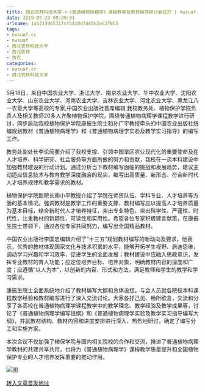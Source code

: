 ```yaml
---
title: 西北农林科技大学->《普通植物病理学》课程教学及教材编写研讨会召开 | nwsuaf.cc
date: 2019-05-23 09:39:31
urlname: 1a521396531fcf5410d7d45b2e637865
tags: 
- nwsuaf.cc
- nwsuaf
- 西北农林科技大学
- 西北农林
- 西农
categories:
- nwsuaf.cc
- 西北农林科技大学
---
```



5月18日，来自中国农业大学、浙江大学、南京农业大学、华中农业大学、沈阳农业大学、山东农业大学、河南农业大学、吉林农业大学、河北农业大学、黑龙江八一农垦大学等高校的专家,中国农业出版社首席编辑,我校教务处、植物保护学院负责人及相关教师20多人齐聚植物保护学院，围绕普通植物病理学课程教学进行研讨，同步启动我校植物保护学院康振生院士和孙广宇教授牵头的中国农业出版社统编规划教材《普通植物病理学》和《普通植物病理学实验及教学实习指导》的编写工作。

教务处副处长李论简要介绍了我校支撑、引领中国旱区农业现代化的重要使命及在人才培养、科学研究、社会服务等方面所做的努力和贡献，我校在一流本科建设中加强教材建设的行动计划。通过分析当下教材编写面临的挑战和发展趋势，建议主动适应信息技术与教育教学深度融合的现实，编写出高质量、新形态、符合新时代人才培养规律和教学需求的教材。

植物保护学院副院长胡小平教授介绍了学院在师资队伍、学科专业、人才培养等方面的基本情况。强调教材是教学工作的重要支撑，教材编写应以提高人才培养质量为基本目标，结合新时代人才培养特征，突出专业特色、突出科学性、严谨性、时代性，注重教材的新颖性、可读性和实用性。希望各位专家积极建言献策，在康振生院士带领下，通过各位专家共同努力，编写出全国精品教材。

中国农业出版社李国忠编辑介绍了“十三五”规划教材编写的新动向及要求，他表示，优秀的教材体现国家文化与技术积累的水平，能够开拓学生视野、启迪思维，调动学习兴趣和学习效率，促进学生的全面发展；教材建设中应融入思政意识，发挥专业教材的育人功能；应定位培养目标、培养对象，明确教材内容的深度和广度；应遵循“以人为本”，以创新的内容、形式和方法，满足教师和学生的教学和学习需求。

康振生院士全面系统地介绍了教材编写大纲和总体设想。与会人员就各院校本科课程教学经验和教材编写进行了深入交流讨论。大家各抒己见、畅所欲言，交流和分享了各高校在普通植物病理学课程教学中的教学理念、教学经验及教学成果等，讨论了《普通植物病理学编写提纲》和《普通植物病理学实验及教学实习指导编写大纲》，并就教材结构、教材内容和进度安排进行深入、热烈地研讨，确定了编写分工和实施方案。

本次会议不仅加强了植保学院与国内相关院校的合作和交流，推进了普通植物病理学教材的共建共享共用，也将为《普通植物病理学》课程教学质量提升和全国植物保护专业的人才培养发挥重要的推动作用。



![图](https://news.nwsuaf.edu.cn/images/content/2019-05/20190522093801075288.jpg)

[转入文章首发地址](https://news.nwsuaf.edu.cn/xnxw/89735.htm)